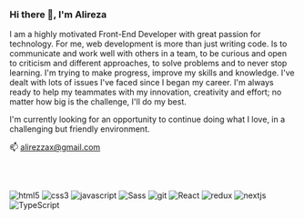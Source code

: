 ### Hi there 👋, I'm Alireza  

<p>I am a highly motivated Front-End Developer with great passion for technology. For me, web development is more than just writing code. Is to communicate and work well with others in a team, to be curious and open to criticism and different approaches, to solve problems and to never stop learning. I'm trying to make progress, improve my skills and knowledge. I've dealt with lots of issues I've faced since I began my career. I'm always ready to help my teammates with my innovation, creativity and effort; no matter how big is the challenge, I'll do my best.</p>
<p> I'm currently looking for an opportunity to continue doing what I love, in a challenging but friendly environment.</p>
<P>📫 <a href="mailto:alirezzax@gmail.com" target="blank" />alirezzax@gmail.com</a></p>
<br /><br />
<p>
  <img alt="html5" src="https://img.shields.io/badge/-HTML5-E34F26?style=flat&logo=html5&logoColor=white" />
  <img alt="css3" src="https://img.shields.io/badge/-CSS3-258cc4?style=flat&logo=css3&logoColor=white" />
  <img alt="javascript" src="https://img.shields.io/badge/-JavaScript-efd100?style=flat&logo=javascript&logoColor=2a2f26" />
  <img alt="Sass" src="https://img.shields.io/badge/-SASS-CC6699?style=flat&logo=sass&logoColor=white" />
  <img alt="git" src="https://img.shields.io/badge/-Git-F05032?style=flat&logo=git&logoColor=white" />
  <img alt="React" src="https://img.shields.io/badge/-React-45b8d8?style=flat&logo=react&logoColor=white" />
  <img alt="redux" src="https://img.shields.io/badge/-Redux-764ABC?style=flat&logo=redux&logoColor=white" />
  <img alt="nextjs" src="https://img.shields.io/badge/-NEXT.js-ddd?style=flat&logo=nextdotjs&logoColor=111" />
  <img alt="TypeScript" src="https://img.shields.io/badge/-TypeScript-007ACC?style=flat&logo=typescript&logoColor=white" />
</p>
